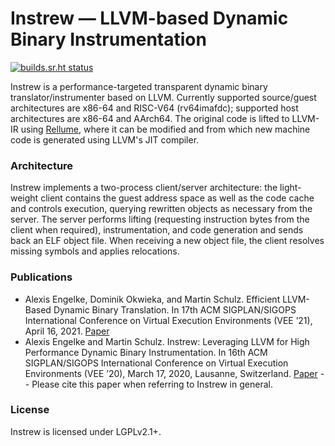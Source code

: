 # Instrew — LLVM-based Dynamic Binary Instrumentation

[![builds.sr.ht status](https://builds.sr.ht/~aengelke/instrew.svg)](https://builds.sr.ht/~aengelke/instrew?)

Instrew is a performance-targeted transparent dynamic binary translator/instrumenter based on LLVM. Currently supported source/guest architectures are x86-64 and RISC-V64 (rv64imafdc); supported host architectures are x86-64 and AArch64. The original code is lifted to LLVM-IR using [Rellume](https://github.com/aengelke/rellume), where it can be modified and from which new machine code is generated using LLVM's JIT compiler.

### Architecture

Instrew implements a two-process client/server architecture: the light-weight client contains the guest address space as well as the code cache and controls execution, querying rewritten objects as necessary from the server. The server performs lifting (requesting instruction bytes from the client when required), instrumentation, and code generation and sends back an ELF object file. When receiving a new object file, the client resolves missing symbols and applies relocations.

### Publications

- Alexis Engelke, Dominik Okwieka, and Martin Schulz. Efficient LLVM-Based Dynamic Binary Translation. In 17th ACM SIGPLAN/SIGOPS International Conference on Virtual Execution Environments (VEE ’21), April 16, 2021. [Paper](https://home.in.tum.de/~engelke/pubs/2104-vee.pdf)
- Alexis Engelke and Martin Schulz. Instrew: Leveraging LLVM for High Performance Dynamic Binary Instrumentation. In 16th ACM SIGPLAN/SIGOPS International Conference on Virtual Execution Environments (VEE ’20), March 17, 2020, Lausanne, Switzerland. [Paper](https://home.in.tum.de/~engelke/pubs/2003-vee.pdf) -- Please cite this paper when referring to Instrew in general.

### License
Instrew is licensed under LGPLv2.1+.
